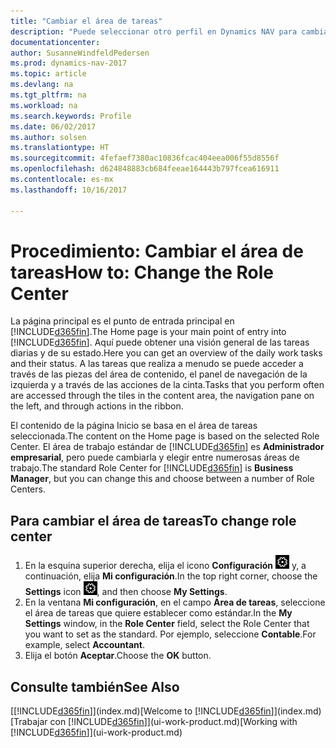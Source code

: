 ```yaml
---
title: "Cambiar el área de tareas"
description: "Puede seleccionar otro perfil en Dynamics NAV para cambiar lo que ve en su la página Inicio."
documentationcenter: 
author: SusanneWindfeldPedersen
ms.prod: dynamics-nav-2017
ms.topic: article
ms.devlang: na
ms.tgt_pltfrm: na
ms.workload: na
ms.search.keywords: Profile
ms.date: 06/02/2017
ms.author: solsen
ms.translationtype: HT
ms.sourcegitcommit: 4fefaef7380ac10836fcac404eea006f55d8556f
ms.openlocfilehash: d624848883cb684feeae164443b797fcea616911
ms.contentlocale: es-mx
ms.lasthandoff: 10/16/2017

---
```

# <a name="how-to-change-the-role-center"></a><span data-ttu-id="783c5-103">Procedimiento: Cambiar el área de tareas</span><span class="sxs-lookup"><span data-stu-id="783c5-103">How to: Change the Role Center</span></span>
<span data-ttu-id="783c5-104">La página principal es el punto de entrada principal en [!INCLUDE[d365fin](includes/d365fin_md.md)].</span><span class="sxs-lookup"><span data-stu-id="783c5-104">The Home page is your main point of entry into [!INCLUDE[d365fin](includes/d365fin_md.md)].</span></span> <span data-ttu-id="783c5-105">Aquí puede obtener una visión general de las tareas diarias y de su estado.</span><span class="sxs-lookup"><span data-stu-id="783c5-105">Here you can get an overview of the daily work tasks and their status.</span></span> <span data-ttu-id="783c5-106">A las tareas que realiza a menudo se puede acceder a través de las piezas del área de contenido, el panel de navegación de la izquierda y a través de las acciones de la cinta.</span><span class="sxs-lookup"><span data-stu-id="783c5-106">Tasks that you perform often are accessed through the tiles in the content area, the navigation pane on the left, and through actions in the ribbon.</span></span>

<span data-ttu-id="783c5-107">El contenido de la página Inicio se basa en el área de tareas seleccionada.</span><span class="sxs-lookup"><span data-stu-id="783c5-107">The content on the Home page is based on the selected Role Center.</span></span> <span data-ttu-id="783c5-108">El área de trabajo estándar de [!INCLUDE[d365fin](includes/d365fin_md.md)] es **Administrador empresarial**, pero puede cambiarla y elegir entre numerosas áreas de trabajo.</span><span class="sxs-lookup"><span data-stu-id="783c5-108">The standard Role Center for [!INCLUDE[d365fin](includes/d365fin_md.md)] is **Business Manager**, but you can change this and choose between a number of Role Centers.</span></span>

## <a name="to-change-role-center"></a><span data-ttu-id="783c5-109">Para cambiar el área de tareas</span><span class="sxs-lookup"><span data-stu-id="783c5-109">To change role center</span></span>
1. <span data-ttu-id="783c5-110">En la esquina superior derecha, elija el icono **Configuración** ![Configuración](media/ui-experience/settings_icon_small.png "Icono Configuración para el área de trabajo") y, a continuación, elija **Mi configuración**.</span><span class="sxs-lookup"><span data-stu-id="783c5-110">In the top right corner, choose the **Settings** icon ![Settings](media/ui-experience/settings_icon_small.png "Settings icon for role center"), and then choose **My Settings**.</span></span>
2. <span data-ttu-id="783c5-111">En la ventana **Mi configuración**, en el campo **Área de tareas**, seleccione el área de tareas que quiere establecer como estándar.</span><span class="sxs-lookup"><span data-stu-id="783c5-111">In the **My Settings** window, in the **Role Center** field, select the Role Center that you want to set as the standard.</span></span> <span data-ttu-id="783c5-112">Por ejemplo, seleccione **Contable**.</span><span class="sxs-lookup"><span data-stu-id="783c5-112">For example, select **Accountant**.</span></span>
3. <span data-ttu-id="783c5-113">Elija el botón **Aceptar**.</span><span class="sxs-lookup"><span data-stu-id="783c5-113">Choose the **OK** button.</span></span>

## <a name="see-also"></a><span data-ttu-id="783c5-114">Consulte también</span><span class="sxs-lookup"><span data-stu-id="783c5-114">See Also</span></span>
<span data-ttu-id="783c5-115">[[!INCLUDE[d365fin](includes/d365fin_md.md)]](index.md)</span><span class="sxs-lookup"><span data-stu-id="783c5-115">[Welcome to [!INCLUDE[d365fin](includes/d365fin_md.md)]](index.md)</span></span>  
<span data-ttu-id="783c5-116">[Trabajar con [!INCLUDE[d365fin](includes/d365fin_md.md)]](ui-work-product.md)</span><span class="sxs-lookup"><span data-stu-id="783c5-116">[Working with [!INCLUDE[d365fin](includes/d365fin_md.md)]](ui-work-product.md)</span></span>  

